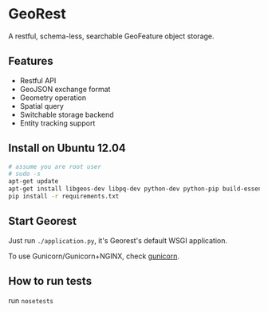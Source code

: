 # GeoRest

A restful, schema-less, searchable GeoFeature object storage.

## Features

- Restful API
- GeoJSON exchange format
- Geometry operation
- Spatial query
- Switchable storage backend
- Entity tracking support

## Install on Ubuntu 12.04

```sh
# assume you are root user
# sudo -s
apt-get update
apt-get install libgeos-dev libpq-dev python-dev python-pip build-essential g++ 
pip install -r requirements.txt
```

## Start Georest

Just run `./application.py`, it's Georest's default WSGI application.

To use Gunicorn/Gunicorn+NGINX, check
[gunicorn](http://gunicorn.org/#deployment).

## How to run tests

run `nosetests`

